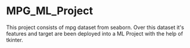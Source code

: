 # MPG_ML_Project
This project consists of mpg dataset from seaborn. Over this dataset it's features and target are been deployed into a ML Project with the help of tkinter.
